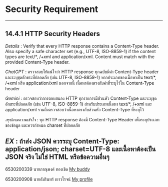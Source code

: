 # Security Requirement
---
## 14.4.1 HTTP Security Headers

*Details* : Verify that every HTTP response contains a Content-Type header. Also specify a safe character set (e.g., UTF-8, ISO-8859-1) if the content types are text/*, /+xml and application/xml. Content must match with the provided Content-Type header. 

*ChatGPT* : ตรวจสอบให้แน่ใจว่า HTTP response ทุกฉบับมีค่า Content-Type header และระบุชุดอักขระที่ปลอดภัย (เช่น UTF-8, ISO-8859-1) หากประเภทของเนื้อหาเป็น text/*, /+xml หรือ application/xml นอกจากนี้ เนื้อหาต้องตรงกับค่าที่ระบุไว้ใน Content-Type header

*Gemini* : ตรวจสอบว่าการตอบสนอง HTTP ทุกรายการมีส่วนหัว Content-Type และระบุชุดอักขระที่ปลอดภัย (เช่น UTF-8, ISO-8859-1) สำหรับประเภทเนื้อหา text/*, /+xml และ application/xml รวมถึงตรวจสอบว่าเนื้อหาตรงกับส่วนหัว Content-Type ที่ระบุไว้

*สรุปตามความเข้าใจ* : ทุก HTTP response ต้องมี Content-Type Header เพื่อระบุประเภทของข้อมูล และควรกำหนด charset ที่ปลอดภัย 

*EX* : ถ้าส่ง JSON ควรระบุ Content-Type: application/json; charset=UTF-8 และเนื้อหาต้องเป็น JSON จริง ไม่ใช่ HTML หรือข้อความอื่นๆ
---
6530200339 นายภาณุพงศ์ ทองเชิด [My buddy](https://6530200339.github.io/security-requirement)

6530200908 นายอัมรินทร์ เยาวโรจน์ [My profile](https://6530200908.github.io)

